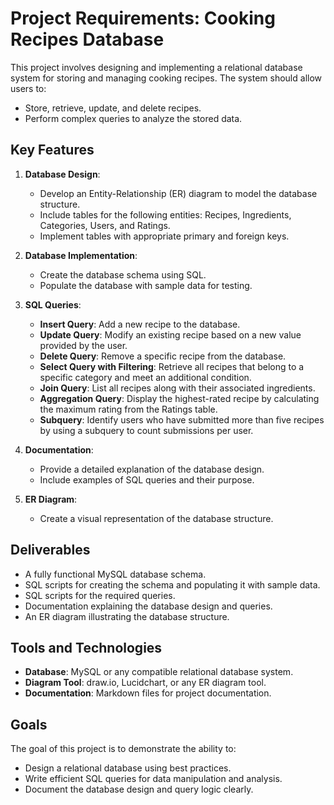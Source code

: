 # Project Requirements: Cooking Recipes Database

This project involves designing and implementing a relational database system for storing and managing cooking recipes. The system should allow users to:

- Store, retrieve, update, and delete recipes.
- Perform complex queries to analyze the stored data.

## Key Features

1. **Database Design**:
   - Develop an Entity-Relationship (ER) diagram to model the database structure.
   - Include tables for the following entities: Recipes, Ingredients, Categories, Users, and Ratings.
   - Implement tables with appropriate primary and foreign keys.

2. **Database Implementation**:
   - Create the database schema using SQL.
   - Populate the database with sample data for testing.

3. **SQL Queries**:
   - **Insert Query**: Add a new recipe to the database.
   - **Update Query**: Modify an existing recipe based on a new value provided by the user.
   - **Delete Query**: Remove a specific recipe from the database.
   - **Select Query with Filtering**: Retrieve all recipes that belong to a specific category and meet an additional condition.
   - **Join Query**: List all recipes along with their associated ingredients.
   - **Aggregation Query**: Display the highest-rated recipe by calculating the maximum rating from the Ratings table.
   - **Subquery**: Identify users who have submitted more than five recipes by using a subquery to count submissions per user.

4. **Documentation**:
   - Provide a detailed explanation of the database design.
   - Include examples of SQL queries and their purpose.

5. **ER Diagram**:
   - Create a visual representation of the database structure.

## Deliverables

- A fully functional MySQL database schema.
- SQL scripts for creating the schema and populating it with sample data.
- SQL scripts for the required queries.
- Documentation explaining the database design and queries.
- An ER diagram illustrating the database structure.

## Tools and Technologies

- **Database**: MySQL or any compatible relational database system.
- **Diagram Tool**: draw.io, Lucidchart, or any ER diagram tool.
- **Documentation**: Markdown files for project documentation.

## Goals

The goal of this project is to demonstrate the ability to:
- Design a relational database using best practices.
- Write efficient SQL queries for data manipulation and analysis.
- Document the database design and query logic clearly.